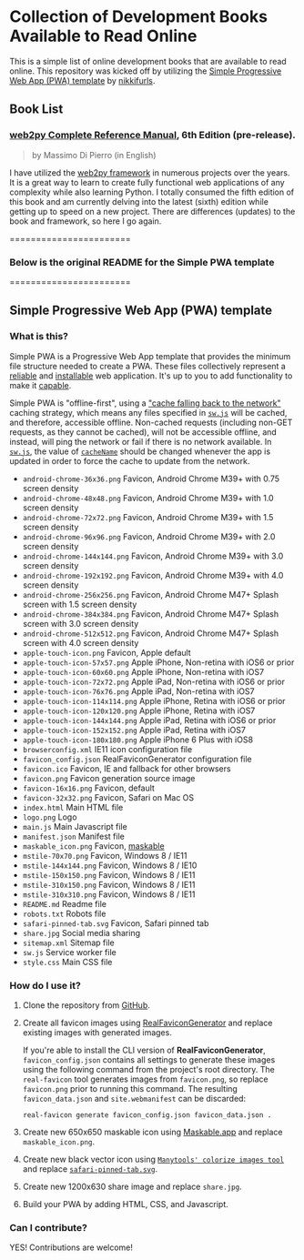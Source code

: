 # Collection of Development Books Available to Read Online

This is a simple list of online development books that are available to read online. This repository was kicked off by utilizing the [Simple Progressive Web App (PWA) template](https://github.com/nikkifurls/simplepwa) by [nikkifurls](https://github.com/nikkifurls).

## Book List

### [web2py Complete Reference Manual](http://www.web2py.com/book), 6th Edition (pre-release).
> by Massimo Di Pierro (in English)

I have utilized the [web2py framework](http://www.web2py.com/) in numerous projects over the years. It is a great way to learn to create fully functional web applications of any complexity while also learning Python. I totally consumed the fifth edition of this book and am currently delving into the latest (sixth) edition while getting up to speed on a new project. There are differences (updates) to the book and framework, so here I go again.


=======================
### Below is the original README for the Simple PWA template
=======================
## Simple Progressive Web App (PWA) template

### What is this?
Simple PWA is a Progressive Web App template that provides the minimum file structure needed to create a PWA. These files collectively represent a [reliable](https://web.dev/what-are-pwas/#reliable) and [installable](https://web.dev/what-are-pwas/#installable) web application. It's up to you to add functionality to make it [capable](https://web.dev/what-are-pwas/#capable).

Simple PWA is "offline-first", using a ["cache falling back to the network"](https://developers.google.com/web/ilt/pwa/caching-files-with-service-worker#cache_falling_back_to_the_network) caching strategy, which means any files specified in [`sw.js`](https://github.com/nikkifurls/simple-pwa/blob/master/sw.js#L10-L46) will be cached, and therefore, accessible offline. Non-cached requests (including non-GET requests, as they cannot be cached), will not be accessible offline, and instead, will ping the network or fail if there is no network available. In [`sw.js`](https://github.com/nikkifurls/simple-pwa/blob/master/sw.js), the value of [`cacheName`](https://github.com/nikkifurls/simple-pwa/blob/master/sw.js#L1) should be changed whenever the app is updated in order to force the cache to update from the network.

- `android-chrome-36x36.png` Favicon, Android Chrome M39+ with 0.75 screen density
- `android-chrome-48x48.png` Favicon, Android Chrome M39+ with 1.0 screen density
- `android-chrome-72x72.png` Favicon, Android Chrome M39+ with 1.5 screen density
- `android-chrome-96x96.png` Favicon, Android Chrome M39+ with 2.0 screen density
- `android-chrome-144x144.png` Favicon, Android Chrome M39+ with 3.0 screen density
- `android-chrome-192x192.png` Favicon, Android Chrome M39+ with 4.0 screen density
- `android-chrome-256x256.png` Favicon, Android Chrome M47+ Splash screen with 1.5 screen density
- `android-chrome-384x384.png` Favicon, Android Chrome M47+ Splash screen with 3.0 screen density
- `android-chrome-512x512.png` Favicon, Android Chrome M47+ Splash screen with 4.0 screen density
- `apple-touch-icon.png` Favicon, Apple default
- `apple-touch-icon-57x57.png` Apple iPhone, Non-retina with iOS6 or prior
- `apple-touch-icon-60x60.png` Apple iPhone, Non-retina with iOS7
- `apple-touch-icon-72x72.png` Apple iPad, Non-retina with iOS6 or prior
- `apple-touch-icon-76x76.png` Apple iPad, Non-retina with iOS7
- `apple-touch-icon-114x114.png` Apple iPhone, Retina with iOS6 or prior
- `apple-touch-icon-120x120.png` Apple iPhone, Retina with iOS7
- `apple-touch-icon-144x144.png` Apple iPad, Retina with iOS6 or prior
- `apple-touch-icon-152x152.png` Apple iPad, Retina with iOS7
- `apple-touch-icon-180x180.png` Apple iPhone 6 Plus with iOS8
- `browserconfig.xml` IE11 icon configuration file
- `favicon_config.json` RealFaviconGenerator configuration file
- `favicon.ico` Favicon, IE and fallback for other browsers
- `favicon.png` Favicon generation source image
- `favicon-16x16.png` Favicon, default
- `favicon-32x32.png` Favicon, Safari on Mac OS
- `index.html` Main HTML file
- `logo.png` Logo
- `main.js` Main Javascript file
- `manifest.json` Manifest file
- `maskable_icon.png` Favicon, [maskable](https://web.dev/maskable-icon)
- `mstile-70x70.png` Favicon, Windows 8 / IE11
- `mstile-144x144.png` Favicon, Windows 8 / IE10
- `mstile-150x150.png` Favicon, Windows 8 / IE11
- `mstile-310x150.png` Favicon, Windows 8 / IE11
- `mstile-310x310.png` Favicon, Windows 8 / IE11
- `README.md` Readme file
- `robots.txt` Robots file
- `safari-pinned-tab.svg` Favicon, Safari pinned tab
- `share.jpg` Social media sharing
- `sitemap.xml` Sitemap file
- `sw.js` Service worker file
- `style.css` Main CSS file

### How do I use it?

1. Clone the repository from [GitHub](https://github.com/nikkifurls/simple-pwa).
2. Create all favicon images using [RealFaviconGenerator](https://realfavicongenerator.net) and replace existing images with generated images.

	If you're able to install the CLI version of **RealFaviconGenerator**, `favicon_config.json` contains all settings to generate these images using the following command from the project's root directory. The `real-favicon` tool generates images from `favicon.png`, so replace `favicon.png` prior to running this command. The resulting `favicon_data.json` and `site.webmanifest` can be discarded:
	
	`real-favicon generate favicon_config.json favicon_data.json .`

3. Create new 650x650 maskable icon using [Maskable.app](https://maskable.app) and replace `maskable_icon.png`.
4. Create new black vector icon using [`Manytools' colorize images tool`](http://manytools.org/image/colorize-filter) and replace [`safari-pinned-tab.svg`](https://github.com/nikkifurls/simple-pwa/blob/master/safari-pinned-tab.svg).
5. Create new 1200x630 share image and replace `share.jpg`.
6. Build your PWA by adding HTML, CSS, and Javascript.

### Can I contribute?

YES! Contributions are welcome!